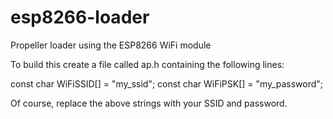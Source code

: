 # esp8266-loader
Propeller loader using the ESP8266 WiFi module

To build this create a file called ap.h containing the following lines:

const char WiFiSSID[] = "my_ssid";
const char WiFiPSK[] = "my_password";

Of course, replace the above strings with your SSID and password.
